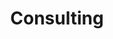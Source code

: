 ---
layout: consulting
title: Consulting
image: /images/consulting/consulting-banner.jpg
signup: Konsulentydelser
show: true
order: '4'
header: Consulting
header-link: Se hvad vi tilbyder ⟶
header-link-url: '#content-section'
breadcrumb: true
color-box: #636e72
description:
 For at udvikle sig bæredygtigt har virksomheder, organisationer og mennesker brug for friske øjne og nye perspektiver. CCC har solid erfaring med strategiudvikling i organisationer.
 <br><br>
 Siden 2004 har vi konsulteret alle former for virksomheder – fra nogle af Danmarks største organisationer til helt små start-ups - og dermed skabt perspektiv og plads til nye strategier, ideer og værdier. Vi gør det muligt at se sig selv med nye øjne.
---